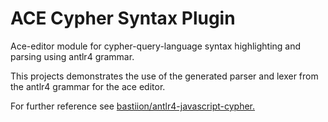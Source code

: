 # ACE Cypher Syntax Plugin

Ace-editor module for cypher-query-language syntax highlighting and parsing using antlr4 grammar.

This projects demonstrates the use of the generated parser and lexer from the antlr4
grammar for the ace editor.

For further reference see [bastiion/antlr4-javascript-cypher.](https://github.com/bastiion/antlr4-javascript-cypher)
